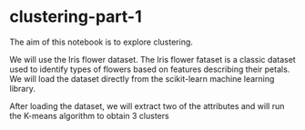 # clustering-part-1

The aim of this notebook is to explore clustering.

We will use the Iris flower dataset. The Iris flower fataset is a classic dataset used to identify types of flowers based on features describing their petals. We will load the dataset directly from the scikit-learn machine learning library.

After loading the dataset, we will extract two of the attributes and will run the K-means algorithm to obtain 3 clusters

